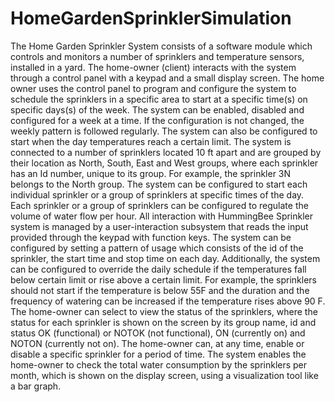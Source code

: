 # HomeGardenSprinklerSimulation

The Home Garden Sprinkler System consists of a software module which controls and monitors a number of sprinklers and temperature sensors, installed in a yard. The home-owner (client) interacts with the system through a control panel with a keypad and a small display screen. The home owner uses the control panel to program and configure the system to schedule the sprinklers in a specific area to start at a specific time(s) on specific days(s) of the week. The system can be enabled, disabled and configured for a week at a time. If the configuration is not changed, the weekly pattern is followed regularly. The system can also be configured to start when the day temperatures reach a certain limit.
The system is connected to a number of sprinklers located 10 ft apart and are grouped by their location as North, South, East and West groups, where each sprinkler has an Id number, unique to its group. For example, the sprinkler 3N belongs to the North group.
The system can be configured to start each individual sprinkler or a group of sprinklers at specific times of the day. Each sprinkler or a group of sprinklers can be configured to regulate the volume of water flow per hour.
All interaction with HummingBee Sprinkler system is managed by a user-interaction subsystem that reads the input provided through the keypad with function keys. The system can be configured by setting a pattern of usage which consists of the id of the sprinkler, the start time and stop time on each day. Additionally, the system can be configured to override the daily schedule if the temperatures fall below certain limit or rise above a certain limit. For example, the sprinklers should not start if the temperature is below 55F and the duration and the frequency of watering can be increased if the temperature rises above 90 F.
The home-owner can select to view the status of the sprinklers, where the status for each sprinkler is shown on the screen by its group name, id and status OK (functional) or NOTOK (not functional), ON (currently on) and NOTON (currently not on). The home-owner can, at any time, enable or disable a specific sprinkler for a period of time. The system enables the home-owner to check the total water consumption by the sprinklers per month, which is shown on the display screen, using a visualization tool like a bar graph.
